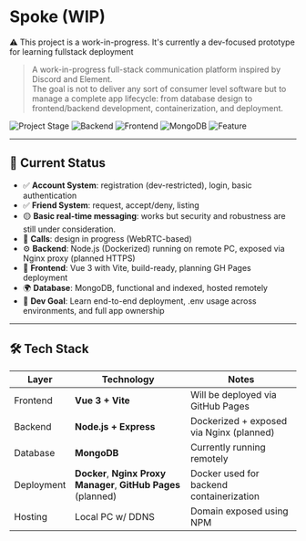 # Spoke (WIP)
⚠️ This project is a work-in-progress. It's currently a dev-focused prototype for learning fullstack deployment
> A work-in-progress full-stack communication platform inspired by Discord and Element.  
> The goal is not to deliver any sort of consumer level software but to manage a complete app lifecycle: from database design to frontend/backend development, containerization, and deployment.

![Project Stage](https://img.shields.io/badge/Status-Actively%20Developing-blue?labelColor=white)
![Backend](https://img.shields.io/badge/Backend-Deployed%20%28Docker%29-purple?labelColor=white)
![Frontend](https://img.shields.io/badge/Frontend-GitHub%20Pages%20%28WIP%29-red?labelColor=white)
![MongoDB](https://img.shields.io/badge/Database-MongoDB-brightgreen?labelColor=white)
![Feature](https://img.shields.io/badge/WIP-Messaging%20/%20Calls-grey?labelColor=yellow)

---

## 🧪 Current Status

- ✅ **Account System**: registration (dev-restricted), login, basic authentication
- ✅ **Friend System**: request, accept/deny, listing
- 🟡 **Basic real-time messaging**: works but security and robustness are still under consideration.
- 🔄 **Calls**: design in progress (WebRTC-based)
- ⚙️ **Backend**: Node.js (Dockerized) running on remote PC, exposed via Nginx proxy (planned HTTPS)
- 🧱 **Frontend**: Vue 3 with Vite, build-ready, planning GH Pages deployment
- 🌍 **Database**: MongoDB, functional and indexed, hosted remotely
- 🧪 **Dev Goal**: Learn end-to-end deployment, .env usage across environments, and full app ownership

---

## 🛠️ Tech Stack

| Layer      | Technology                                                      | Notes                                    |
|------------|-----------------------------------------------------------------|------------------------------------------|
| Frontend   | **Vue 3 + Vite**                                                | Will be deployed via GitHub Pages        |
| Backend    | **Node.js + Express**                                           | Dockerized + exposed via Nginx (planned) |
| Database   | **MongoDB**                                                     | Currently running remotely               |
| Deployment | **Docker**, **Nginx Proxy Manager**, **GitHub Pages** (planned) | Docker used for backend containerization |
| Hosting    | Local PC w/ DDNS                                                | Domain exposed using NPM                 |
